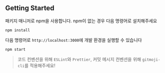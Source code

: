 ## Getting Started
패키지 매니저로 npm을 사용합니다. npm이 없는 경우 다음 명령어로 설치해주세요

```
npm install
```


다음 명령어로 `http://localhost:3000`에 개발 환경을 실행할 수 있습니다

```
npm start
```

> 코드 컨벤션을 위해 `ESLint`와 `Prettier`, 커밋 메시지 컨벤션을 위해 `gitmoji-cli`를 적용해주세요!
